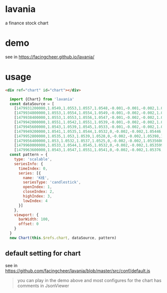 # lavania
a finance stock chart
# demo
see in https://facingcheer.github.io/lavania/

# usage
```html
<div ref="chart" id="chart"></div>
```

```js
  import {Chart} from 'lavania'
  const dataSource = [
    [1479931200000,1.0549,1.0553,1.0557,1.0548,-0.001,-0.001,-0.002,1.0554000000000001,1.0564699999999998],
    [1479934800000,1.0553,1.0554,1.0554,1.0549,-0.001,-0.002,-0.002,1.0553,1.0557800000000002],
    [1479938400000,1.0553,1.0553,1.0556,1.0547,-0.001,-0.002,-0.002,1.0552199999999998,1.05519],
    [1479942000000,1.0551,1.0542,1.0551,1.0539,-0.001,-0.002,-0.002,1.0550199999999998,1.0550399999999998],
    [1479945600000,1.0543,1.0539,1.0545,1.0533,-0.001,-0.002,-0.002,1.0548199999999999,1.0549],
    [1479949200000,1.0541,1.0535,1.0544,1.0532,0,-0.002,-0.002,1.05446,1.0549300000000001],
    [1479952800000,1.0535,1.053,1.0539,1.0528,0,-0.002,-0.002,1.05398,1.0546399999999998],
    [1479956400000,1.053,1.0532,1.0537,1.0525,0,-0.002,-0.002,1.0535600000000003,1.0543900000000002],
    [1479960000000,1.0533,1.0544,1.0545,1.0532,0,-0.002,-0.002,1.0535999999999999,1.0543099999999996],
    [1479963600000,1.0543,1.0547,1.0551,1.0541,0,-0.002,-0.002,1.05376,1.0542899999999997]]
  const pattern = {
    type: 'scalable',
    seriesInfo: {
      timeIndex: 0,
      series: [{
        name: 'K线',
        seriesType: 'candlestick',
        openIndex: 1,
        closeIndex: 2,
        highIndex: 3,
        lowIndex: 4
      }]
    },
    viewport: {
      barWidth: 100,
      offset: 0
    }
  }
  new Chart(this.$refs.chart, dataSource, pattern)
```

## default setting for chart

  see in https://github.com/facingcheer/lavania/blob/master/src/conf/default.js

 >you can play in the demo above and most configures for the chart has comments in JsonViewer
